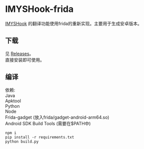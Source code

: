 # IMYSHook-frida

[IMYSHook](https://github.com/Irismystery/IMYSHook) 的翻译功能使用frida的重新实现。主要用于生成安卓版本。

## 下载

见 [Releases](https://github.com/IrisMystery/IMYSHook-frida/releases)。  
直接安装即可使用。  

## 编译

依赖:  
Java  
Apktool  
Python  
Node  
Frida-gadget (放入frida/gadget-android-arm64.so)  
Android SDK Build Tools (需要在$PATH中)

```shell
npm i
pip install -r requirements.txt
python build.py
```
